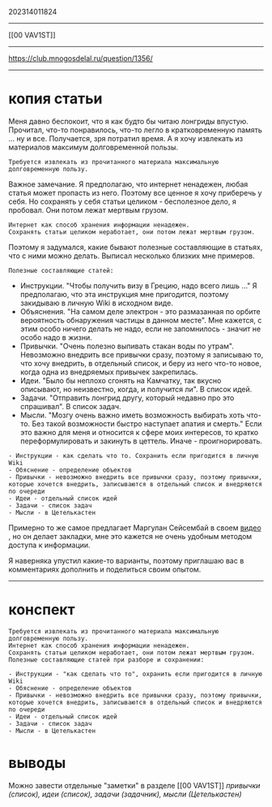202314011824
***
[[00 VAV1ST]]
***
https://club.mnogosdelal.ru/question/1356/
***
# копия статьи
Меня давно беспокоит, что я как будто бы читаю лонгриды впустую. Прочитал, что-то понравилось, что-то легло в кратковременную память ... ну и все. Получается, зря потратил время. А я хочу извлекать из материалов максимум долговременной пользы.
```
Требуется извлекать из прочитанного материала максимальную долговременную пользу.
```

Важное замечание. Я предполагаю, что интернет ненадежен, любая статья может пропасть из него. Поэтому все ценное я хочу приберечь у себя. Но сохранять у себя статьи целиком - бесполезное дело, я пробовал. Они потом лежат мертвым грузом.
```
Интернет как способ хранения информации ненадежен.
Сохранять статьи целиком неработает, они потом лежат мертвым грузом.
```

Поэтому я задумался, какие бывают полезные составляющие в статьях, что с ними можно делать. Выписал несколько близких мне примеров.
```
Полезные составляющие статей:
```

-   Инструкции. "Чтобы получить визу в Грецию, надо всего лишь ..." Я предполагаю, что эта инструкция мне пригодится, поэтому закидываю в личную Wiki в исходном виде.
-   Объяснения. "На самом деле электрон - это размазанная по орбите вероятность обнаружения частицы в данном месте". Мне кажется, с этим особо ничего делать не надо, если не запомнилось - значит не особо надо в жизни.
-   Привычки. "Очень полезно выпивать стакан воды по утрам". Невозможно внедрить все привычки сразу, поэтому я записываю то, что хочу внедрить, в отдельный список, и беру из него что-то новое, когда одна из внедряемых привычек закрепилась.
-   Идеи. "Было бы неплохо сгонять на Камчатку, так вкусно описывают, но неизвестно, когда, и получится ли". В список идей.
-   Задачи. "Отправить лонгрид другу, который недавно про это спрашивал". В список задач.
-   Мысли. "Мозгу очень важно иметь возможность выбирать хоть что-то. Без такой возможности быстро наступает апатия и смерть." Если это важно для меня и относится к сфере моих интересов, то кратко переформулировать и закинуть в цеттель. Иначе - проигнорировать.
```
- Инструкции - как сделать что то. Сохранить если пригодится в личную Wiki
- Обяснение - определение объектов
- Привычки - невозможно внедрить все привычки сразу, поэтому привычки, которые хочется внедрить, записываются в отдельный список и внедряются по очереди
- Идеи - отдельный список идей
- Задачи - список задач
- Мысли - в Цетелькастен
```
Примерно то же самое предлагает Маргулан Сейсембай в своем [видео](https://www.youtube.com/watch?v=nk1DrU-AEC0) , но он делает закладки, мне это кажется не очень удобным методом доступа к информации.

Я наверняка упустил какие-то варианты, поэтому приглашаю вас в комментариях дополнить и поделиться своим опытом.
***
# конспект
```
Требуется извлекать из прочитанного материала максимальную долговременную пользу.
Интернет как способ хранения информации ненадежен.
Сохранять статьи целиком неработает, они потом лежат мертвым грузом.
Полезные составляющие статей при разборе и сохранении:

- Инструкции - "как сделать что то", охранить если пригодится в личную Wiki
- Обяснение - определение объектов
- Привычки - невозможно внедрить все привычки сразу, поэтому привычки, которые хочется внедрить, записываются в отдельный список и внедряются по очереди
- Идеи - отдельный список идей
- Задачи - список задач
- Мысли - в Цетелькастен
```
# выводы
Можно завести отдельные "заметки" в разделе [[00 VAV1ST]] 
*привычки (список), идеи (список), задачи (задачник), мысли (Цетелькастен)*